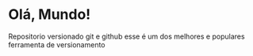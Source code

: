 # Olá, Mundo!
 Repositorio versionado git e github
 esse é um dos melhores e populares ferramenta de versionamento 
